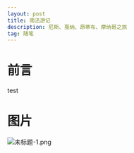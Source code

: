 ```yaml
---
layout: post
title: 南法游记
description: 尼斯、戛纳、昂蒂布、摩纳哥之旅
tag: 随笔
---
```


# 前言
test

# 图片
![未标题-1.png](https://s2.loli.net/2023/04/04/cuGP1B3WqmDZ4Ek.png)
